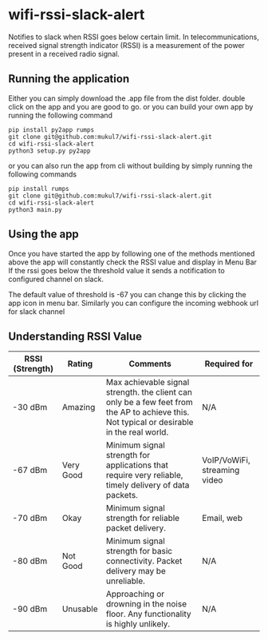 # wifi-rssi-slack-alert
Notifies to slack when RSSI goes below certain limit. 
In telecommunications, received signal strength indicator (RSSI) is a measurement of the power present in a received radio signal.

## Running the application
Either you can simply download the .app file from the dist folder. double click on the app and you are good to go.
or you can build your own app by running the following command

```
pip install py2app rumps
git clone git@github.com:mukul7/wifi-rssi-slack-alert.git
cd wifi-rssi-slack-alert
python3 setup.py py2app
```

or you can also run the app from cli without building by simply running the following commands

```
pip install rumps
git clone git@github.com:mukul7/wifi-rssi-slack-alert.git
cd wifi-rssi-slack-alert
python3 main.py
```

## Using the app
Once you have started the app by following one of the methods mentioned above the app will constantly check the RSSI value and display in Menu Bar
If the rssi goes below the threshold value it sends a notification to configured channel on slack.

The default value of threshold is -67 you can change this by clicking the app icon in menu bar. Similarly you can configure the incoming webhook url for slack channel

## Understanding RSSI Value

| RSSI (Strength)  | Rating | Comments | Required for |
| ------------- | ------------- | ------------- | ------------- |
| -30 dBm  | Amazing | Max achievable signal strength. the client can only be a few feet from the AP to achieve this. Not typical or desirable in the real world. | N/A |
| -67 dBm  | Very Good | Minimum signal strength for applications that require very reliable, timely delivery of data packets. | VoIP/VoWiFi, streaming video |
| -70 dBm | Okay | Minimum signal strength for reliable packet delivery. | Email, web |
| -80 dBm | Not Good | Minimum signal strength for basic connectivity. Packet delivery may be unreliable. | N/A |
| -90 dBm | Unusable | Approaching or drowning in the noise floor. Any functionality is highly unlikely. | N/A |

